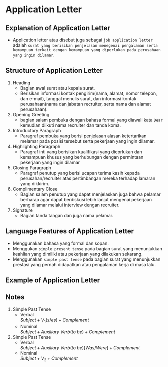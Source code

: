 # Application Letter
## Explanation of Application Letter
- Application letter atau disebut juga sebagai `job application letter` adalah `surat yang berisikan penjelasan menegenai pengalaman serta kemampuan terkait dengan kemampuan yang diperlukan pada perusahaan yang ingin dilamar`.

## Structure of Application Letter
1. Heading
   - Bagian awal surat atau kepala surat.
   - Berisikan informasi kontak pengirim(nama, alamat, nomor telepon, dan e-mail), tanggal menulis surat, dan informasi kontak perusahaan(nama dan jabatan recruiter, serta nama        dan alamat perusahaan).
2. Opening Greeting
   - bagian salam pembuka dengan bahasa formal yang diawali kata `Dear` kemudian diikuti nama recruiter dan tanda koma.
3. Introductory Paragraph
   - Paragraf pembuka yang berisi penjelasan alasan ketertarikan melamar pada posisi tersebut serta pekerjaan yang ingin dilamar.
4. Highlighting Paragraph
   - Paragraf inti yang berisikan kualifikasi yang dieprlukan dan kemampuan khusus yang berhubungan dengan permintaan pekerjaan yang ingin dilamar
5. Closing Paragraph
   - Paragraf penutup yang berisi ucapan terima kasih kepada perusahan/recruiter atas pertimbangan mereka terhadap lamaran yang dikkirim.
6. Complimentary Close
   - Bagian salam penutup yang dapat menjelaskan juga bahwa pelamar berharap agar dapat berdiskusi lebih lanjut mengenai pekerjaan yang dilamar melalui interview dengan recruiter.
7. Signature
   - Bagian tanda tangan dan juga nama pelamar.

## Language Features of Application Letter
- Menggunakan bahasa yang formal dan sopan.
- Menggukan `simple present tense` pada bagian surat yang menunjukkan keahlian yang dimiliki atau pekerjaan yang dilakukan sekarang.
- Menggunakan `simple past tense` pada bagian surat yang menunjukkan prestasi yang pernah didapatkan atau pengalaman kerja di masa lalu.

## Example of Application Letter


## Notes
1. Simple Past Tense
   - Verbal<br>
     $Subject + V_1(s/es) + Complement$
   - Nominal<br>
     $Subject + Auxiliary\ Verb (to\ be) + Complement$ 
2. Simple Past Tense
   - Verbal<br>
     $Subject + Auxiliary\ Verb (to\ be)[Was/Were] + Complement$
   - Nominal<br>
     $Subject + V_2 + Complement$
   
